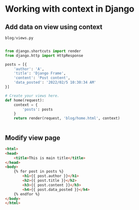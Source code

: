 # Working with context in Django #

## Add data on view using context ##
```python
blog/views.py


from django.shortcuts import render
from django.http import HttpResponse

posts = [{
    'author': 'A',
    'title': 'Django Frame',
    'content': 'Post content',
    'data_posted': '2022/02/5 10:30:34 AM'
}]

# Create your views here.
def home(request):
    context = {
        'posts': posts
    }
    return render(request, 'blog/home.html', context)



```

## Modify view page ##
```html
<html>
<head>
    <title>This is main title</title>
</head>
<body>
    {% for post in posts %}
        <h1>{{ post.author }}</h1>
        <h2>{{ post.title }}</h2>
        <h3>{{ post.content }}</h3>
        <h4>{{ post.data_posted }}</h4>
    {% endfor %}
</body>
</html>
```